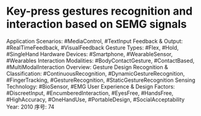 # Key-press gestures recognition and interaction based on SEMG signals

Application Scenarios: #MediaControl, #TextInput
Feedback & Output: #RealTimeFeedback, #VisualFeedback
Gesture Types: #Flex, #Hold, #SingleHand
Hardware Devices: #Smartphone, #WearableSensor, #Wearables
Interaction Modalities: #BodyContactGesture, #ContactBased, #MultiModalInteraction
Overview: Gesture Design
Recognition & Classification: #ContinuousRecognition, #DynamicGestureRecognition, #FingerTracking, #GestureRecognition, #StaticGestureRecognition
Sensing Technology: #BioSensor, #EMG
User Experience & Design Factors: #DiscreetInput, #EncumberedInteraction, #EyesFree, #HandsFree, #HighAccuracy, #OneHandUse, #PortableDesign, #SocialAcceptability
Year: 2010
序号: 74
